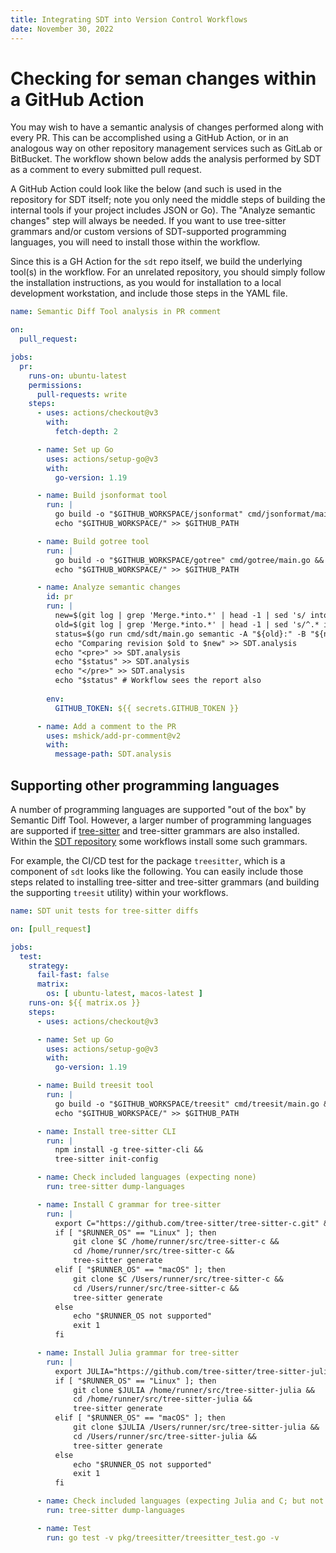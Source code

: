 ```yaml
---
title: Integrating SDT into Version Control Workflows
date: November 30, 2022
---
```


# Checking for seman changes within a GitHub Action

You may wish to have a semantic analysis of changes performed along with
every PR.  This can be accomplished using a GitHub Action, or in an
analogous way on other repository management services such as GitLab or
BitBucket.  The workflow shown below adds the analysis performed by SDT as a
comment to every submitted pull request.

A GitHub Action could look like the below (and such is used in the
repository for SDT itself; note you only need the middle steps of building
the internal tools if your project includes JSON or Go). The "Analyze
semantic changes" step will always be needed.  If you want to use
tree-sitter grammars and/or custom versions of SDT-supported programming
languages, you will need to install those within the workflow.

Since this is a GH Action for the `sdt` repo itself, we build the underlying
tool(s) in the workflow. For an unrelated repository, you should simply
follow the installation instructions, as you would for installation to a
local development workstation, and include those steps in the YAML file.

```yaml
name: Semantic Diff Tool analysis in PR comment

on:
  pull_request:

jobs:
  pr:
    runs-on: ubuntu-latest
    permissions:
      pull-requests: write
    steps:
      - uses: actions/checkout@v3
        with:
          fetch-depth: 2

      - name: Set up Go
        uses: actions/setup-go@v3
        with:
          go-version: 1.19

      - name: Build jsonformat tool
        run: |
          go build -o "$GITHUB_WORKSPACE/jsonformat" cmd/jsonformat/main.go &&
          echo "$GITHUB_WORKSPACE/" >> $GITHUB_PATH

      - name: Build gotree tool
        run: |
          go build -o "$GITHUB_WORKSPACE/gotree" cmd/gotree/main.go &&
          echo "$GITHUB_WORKSPACE/" >> $GITHUB_PATH

      - name: Analyze semantic changes
        id: pr
        run: |
          new=$(git log | grep 'Merge.*into.*' | head -1 | sed 's/ into .*$//;s/^ *Merge //')
          old=$(git log | grep 'Merge.*into.*' | head -1 | sed 's/^.* into //')
          status=$(go run cmd/sdt/main.go semantic -A "${old}:" -B "${new}:" -m -d)
          echo "Comparing revision $old to $new" >> SDT.analysis
          echo "<pre>" >> SDT.analysis
          echo "$status" >> SDT.analysis
          echo "</pre>" >> SDT.analysis
          echo "$status" # Workflow sees the report also
          
        env:
          GITHUB_TOKEN: ${{ secrets.GITHUB_TOKEN }}

      - name: Add a comment to the PR
        uses: mshick/add-pr-comment@v2
        with:
          message-path: SDT.analysis
```

## Supporting other programming languages

A number of programming languages are supported "out of the box" by Semantic
Diff Tool.  However, a larger number of programming languages are supported
if [tree-sitter](https://github.com/tree-sitter) and tree-sitter grammars
are also installed.  Within the [SDT
repository](https://github.com/atlantistechnology/sdt) some workflows
install some such grammars.

For example, the CI/CD test for the package `treesitter`, which is a
component of `sdt` looks like the following.  You can easily include those
steps related to installing tree-sitter and tree-sitter grammars (and
building the supporting `treesit` utility) within your workflows.

```yaml
name: SDT unit tests for tree-sitter diffs

on: [pull_request]

jobs:
  test:
    strategy:
      fail-fast: false
      matrix:
        os: [ ubuntu-latest, macos-latest ]
    runs-on: ${{ matrix.os }}
    steps:
      - uses: actions/checkout@v3

      - name: Set up Go
        uses: actions/setup-go@v3
        with:
          go-version: 1.19

      - name: Build treesit tool
        run: |
          go build -o "$GITHUB_WORKSPACE/treesit" cmd/treesit/main.go &&
          echo "$GITHUB_WORKSPACE/" >> $GITHUB_PATH

      - name: Install tree-sitter CLI
        run: |
          npm install -g tree-sitter-cli &&
          tree-sitter init-config

      - name: Check included languages (expecting none)
        run: tree-sitter dump-languages

      - name: Install C grammar for tree-sitter
        run: |
          export C="https://github.com/tree-sitter/tree-sitter-c.git" &&
          if [ "$RUNNER_OS" == "Linux" ]; then
              git clone $C /home/runner/src/tree-sitter-c &&
              cd /home/runner/src/tree-sitter-c &&
              tree-sitter generate
          elif [ "$RUNNER_OS" == "macOS" ]; then
              git clone $C /Users/runner/src/tree-sitter-c &&
              cd /Users/runner/src/tree-sitter-c &&
              tree-sitter generate
          else
              echo "$RUNNER_OS not supported"
              exit 1
          fi

      - name: Install Julia grammar for tree-sitter
        run: |
          export JULIA="https://github.com/tree-sitter/tree-sitter-julia.git" &&
          if [ "$RUNNER_OS" == "Linux" ]; then
              git clone $JULIA /home/runner/src/tree-sitter-julia &&
              cd /home/runner/src/tree-sitter-julia &&
              tree-sitter generate
          elif [ "$RUNNER_OS" == "macOS" ]; then
              git clone $JULIA /Users/runner/src/tree-sitter-julia &&
              cd /Users/runner/src/tree-sitter-julia &&
              tree-sitter generate
          else
              echo "$RUNNER_OS not supported"
              exit 1
          fi

      - name: Check included languages (expecting Julia and C; but not Haskell)
        run: tree-sitter dump-languages

      - name: Test
        run: go test -v pkg/treesitter/treesitter_test.go -v
```
